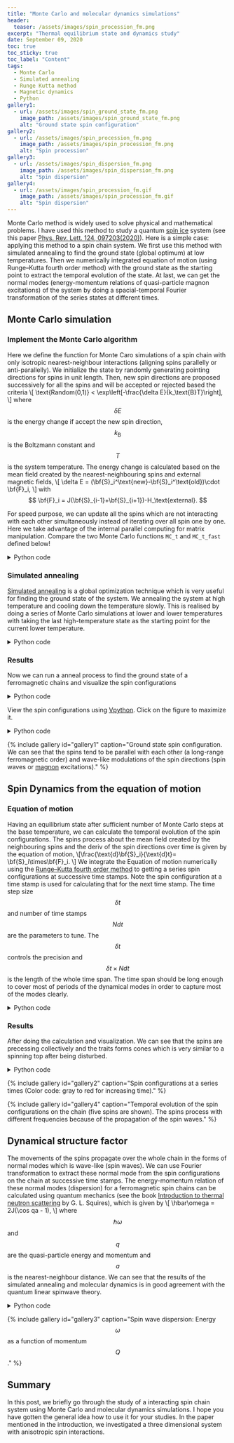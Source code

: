```yaml
---
title: "Monte Carlo and molecular dynamics simulations"
header:
  teaser: /assets/images/spin_procession_fm.png
excerpt: "Thermal equilibrium state and dynamics study"
date: September 09, 2020
toc: true
toc_sticky: true
toc_label: "Content"
tags:
  - Monte Carlo
  - Simulated annealing
  - Runge Kutta method
  - Magnetic dynamics
  - Python
gallery1:
  - url: /assets/images/spin_ground_state_fm.png
    image_path: /assets/images/spin_ground_state_fm.png
    alt: "Ground state spin configuration"
gallery2:
  - url: /assets/images/spin_procession_fm.png
    image_path: /assets/images/spin_procession_fm.png
    alt: "Spin procession"
gallery3:
  - url: /assets/images/spin_dispersion_fm.png
    image_path: /assets/images/spin_dispersion_fm.png
    alt: "Spin dispersion"
gallery4:
  - url: /assets/images/spin_procession_fm.gif
    image_path: /assets/images/spin_procession_fm.gif
    alt: "Spin dispersion"
---
```


Monte Carlo method is widely used to solve physical and mathematical problems. I have used this method to study a quantum [spin ice](https://en.wikipedia.org/wiki/Spin_ice) system (see this paper [Phys. Rev. Lett. 124, 097203(2020)](https://journals.aps.org/prl/abstract/10.1103/PhysRevLett.124.097203)). Here is a simple case: applying this method to a spin chain system. We first use this method with simulated annealing to find the ground state (global optimum) at low temperatures. Then we numerically integrated equation of motion (using Runge–Kutta fourth order method) with the ground state as the starting point to extract the temporal evolution of the state. At last, we can get the normal modes (energy-momentum relations of quasi-particle magnon excitations) of the system by doing a spacial-temporal Fourier transformation of the series states at different times.

## Monte Carlo simulation

### Implement the Monte Carlo algorithm

Here we define the function for Monte Caro simulations of a spin chain with only isotropic nearest-neighbour interactions (aligning spins parallelly or anti-parallelly). We initialize the state by randomly generating pointing directions for spins in unit length. Then, new spin directions are proposed successively for all the spins and will be accepted or rejected based the criteria
\\[ \text{Random(0,1)} < \exp\left[-\frac{\delta E}{k_\text{B}T}\right], \\]
where $$\delta E$$ is the energy change if accept the new spin direction, $$k_\text{B}$$ is the Boltzmann constant and $$T$$ is the system temperature. The energy change is calculated based on the mean field created by the nearest-neighbouring spins and external magnetic fields,
\\[ \delta E = (\bf{S}_i^\text{new}-\bf{S}_i^\text{old})\cdot \bf{F}_i, \\]
with
$$ \bf{F}_i = J(\bf{S}_{i-1}+\bf{S}_{i+1})-H_\text{external}. $$

For speed purpose, we can update all the spins which are not interacting with each other simultaneously instead of iterating over all spin one by one. Here we take advantage of the internal parallel computing for matrix manipulation. Compare the two Monte Carlo functions <code>MC_t</code> and <code>MC_t_fast</code> defined below!

<details>
<summary>Python code</summary>
{% highlight python %}  
{% raw %}
import numpy as np
from numpy import random
import matplotlib.pyplot as plt
from matplotlib.pyplot import cm
from matplotlib import colors
import vpython as vp
import time
def MC_t(J, H, T, S=None, n=20, nMC=1000, debug=False):
    """
    J: exchange interaction between nearest neigbour spins
    H: magnetic field: 1 by 3
    T: temperature in unit of J
    S: spin directions, num_of_spins by 3
    n: num_of_spins
    nMC：num of MC steps per spin
    """
    
    if S is None: # starting from a random spin configurations if not provided
        S = random.rand(n,3)-0.5
        S = S / np.sqrt(np.sum(S**2, 1))[:,np.newaxis]# normalize to unit length
    else:
        n = S.shape[0]

    acc = 0 # accumulating the num of acceptance 
    for i in range(nMC):
        for k in range(n): # loop every spins and calculated mean field created by its two nearest neighbours
            if k==0:
                F = J* (S[n-1,:] + S[1,:]) - H # periodic boundary condition
            elif k==n-1:
                F = J* (S[n-2,:] + S[0,:]) - H # periodic boundary condition
            else:
                F = J* (S[k-1,:] + S[k+1,:]) - H

            # propose a new spin direction
            S_new = random.rand(3)-0.5
            S_new = S_new / np.sqrt(np.sum(S_new**2))
			
            # accept/reject: Metropolis condition
            dE = np.dot(S_new-S[k,:], F) 
            if random.rand(1)[0] < np.exp(-dE/T):
                S[k,:] = S_new
                acc += 1
    if debug:
        print('Accept rate is: {:1.2f}'.format(acc/(nMC*n)), 'at T= {:1.5f}'.format(T))
    return S
	
def MC_t_fast(J, H, T, S=None, n=20, nMC=1000, debug=False):
    """
    Non-interacting spins are updated simultaneously， utilizing the advantage of internal parallel computing for matrix manipulation.
    Here the non-interacting spins are all the spins wiht even/odd index.
    
    Inputs:
    J: exchange interaction between nearest neigbor spins
    H: magnetic field: 1 by 3
    T: temperature relative to J
    S: num_of_spins by 3
    n: num_of_spins
    nMC：num of MC steps per spin
    Output: a spin configuration
    """
    
    if S is None:
        S = random.rand(n,3)-0.5
        S = S / np.sqrt(np.sum(S**2, 1))[:,np.newaxis]
    else:
        n = S.shape[0] 

    acc = 0
    for i in range(nMC):
        # Preparing nearest neighbours
        S_rollU = np.roll(S,-1, axis=0) # next
        S_rollD = np.roll(S, 1, axis=0) # last
        
        # Update spins of even/odd index simutaniusly (parallel computing)
        for j in [0,1]:
            F = J * (S_rollU[j::2] + S_rollD[j::2]) - H[np.newaxis,:]
            n0 = len(F)
            S_new = random.rand(n0,3)-0.5
            S_new = S_new / np.sqrt(np.sum(S_new**2,axis=1))[:,np.newaxis]
            
            dE = np.sum((S_new-S[j::2])*F, axis=1) 
            idx = random.rand(n0) < np.exp(-dE/T)
            
            S[j::2,:][idx] = S_new[idx]
            acc += np.sum(idx)
            
    if debug:
        print('Accept rate is: {:1.2f}'.format(acc/(nMC*n)), 'at T= {:1.5f}'.format(T))
    return S  
{% endraw %}
{% endhighlight %} 

</details>

### Simulated annealing

[Simulated annealing](https://en.wikipedia.org/wiki/Simulated_annealing) is a global optimization technique which is very useful for finding the ground state of the system. We annealing the system at high temperature and cooling down the temperature slowly. This is realised by doing a series of Monte Carlo simulations at lower and lower temperatures with taking the last high-temperature state as the starting point for the current lower temperature.

<details>
<summary>Python code</summary>

{% highlight python %} 
{% raw %}
def anneal(J=1, H=np.array([0,0,0]), initT=1, endT=0.1, coolR=0.92, S=None, n=20, nMC=1000,debug=True):
    """
    Simulated annealing from hight temperature Ts[0] to Ts[-1]
    J: exchange interaction between nearest neigbor spins
    initT: staring high temperature in unit of J
	endT: the lowest temperature in unit of J
	coolR: cool rate (<1)
    S: num_of_spins by 3
    n: num_of_spins
    nMC：num of MC steps per spin for every temperature step
    """
    nSteps = np.int(np.log(endT/initT)/np.log(coolR) +1) # num of annealing steps 
    
    # Estimate the time needed
    tic = time.time()
    S = MC_t_fast(J, H, initT, S=S, n=n, nMC=nMC,debug=False)
    toc = time.time()
        
    print(nSteps, 'anneal steps;', 'Time per step: {:1.0f} s;'.format(toc-tic), 'Total time needed: {:1.0f} s'.format((toc-tic)*nSteps))
    
    T = initT*coolR
    
    # annealing loop
    i = 1
    while T>endT:
        print('Anneal Step No. ', i)
        i += 1
		
        # Note: taking the state of the last T as the start for the current MC
        S = MC_t_fast(J, H, T, S=S, n=n, nMC=nMC, debug=debug)
        T = T * coolR
        
    return S, T
{% endraw %}
{% endhighlight %} 
</details>

### Results
Now we can run a anneal process to find the ground state of a ferromagnetic chains and visualize the spin configurations

<details>
<summary>Python code</summary>

{% highlight python %} 
{% raw %}
n = 100 # nunber of spins on the chain
J = -1.0 # nearest-neighbour echange interactions
H = np.array([0,0.5,0]) # magnetic field
initT=0.5*np.abs(J)
endT=0.05*np.abs(J)
coolR = 0.9

S, T = anneal(J=J, initT=initT, endT=endT, coolR=coolR, S=None, n=n, nMC=1000)
S = MC_t_fast(J, H, endT, S=S, n=n, nMC=5000, debug=True) # more equillibrum steps at the lowest T
{% endraw %}
{% endhighlight %} 

</details>

View the spin configurations using [Vpython](https://vpython.org/). Click on the figure to maximize it.

<details>
<summary>Python code</summary>

{% highlight python %} 
{% raw %}
# Spin positions: chain along x direction
X = np.vstack([np.arange(n)-n/2, np.zeros(n), np.zeros(n)]).T
spinL = 1 # plot spin length
atomR = 1 # plot atom radius
cylR = 0.005 # plot bond thinckness

scene = vp.canvas(title='MagStr', width=1200, height=100,x=500,y=500, center=vp.vector(0,0,0), background=vp.color.black,exit=True)

for i in range(n):
    vp.arrow(pos=vp.vector(*(X[i]-spinL*S[i]/2)), axis=vp.vector(*(spinL*S[i]))) # spins
    vp.sphere(pos=vp.vector(*X[i]), color=vp.color.orange, radius=atomR*0.1) # atoms 

for i in range(n-1):
    vp.cylinder(pos=vp.vector(*(X[i])), axis=vp.vector(*(X[i+1]-X[i])), radius=cylR, color=vp.color.gray(0.5))
{% endraw %}
{% endhighlight %}

</details>
<!--
![Spin configuration of the ground state](/assets/images/spin_procession.png)
{% include figure image_path="/assets/images/spin_procession.png" alt="this is a placeholder image" caption="This is a figure caption." %}
-->

{% include gallery id="gallery1" caption="Ground state spin configuration. We can see that the spins tend to be parallel with each other (a long-range ferromagnetic order) and wave-like modulations of the spin directions (spin waves or [magnon](https://en.wikipedia.org/wiki/Magnon) excitations)." %}

## Spin Dynamics from the equation of motion

### Equation of motion

Having an equilibrium state after sufficient number of Monte Carlo steps at the base temperature, we can calculate the temporal evolution of the spin configurations. The spins process about the mean field created by the neighbouring spins and the deriv of the spin directions over time is given by the equation of motion,
\\[\frac{\text{d}\bf{S}_i}{\text{d}t}= \bf{S}_i\times\bf{F}_i. \\]
We integrate the Equation of motion numerically using the [Runge–Kutta fourth order method](https://en.wikipedia.org/wiki/Runge%E2%80%93Kutta_methods) to getting a series spin configurations at successive time stamps. Note the spin configuration at a time stamp is used for calculating that for the next time stamp. The time step size $$\delta t$$ and number of time stamps $$Ndt$$ are the parameters to tune. The $$\delta t$$ controls the precision and $$\delta t \times Ndt$$ is the length of the whole time span. The time span should be long enough to cover most of periods of the dynamical modes in order to capture most of the modes clearly.

<details>
<summary>Python code</summary>

{% highlight python %} 
{% raw %}
# Deriv calculation 
def deriv(J, H, S):
    """
    Deriv dS/dt calculation
    J: exchange interation constant
    H: 1 by 3 array for magnetic field
    S: num_of_spins by 3 for a spin configuration
    """
    n = S.shape[0]
    Fs = np.zeros_like(S)
    for k in range(n):
            if k==0:
                Fs[k] = J* (S[n-1,:] + S[1,:]) - H
            elif k==n-1:
                Fs[k] = J* (S[n-2,:] + S[0,:]) - H
            else:
                Fs[k] = J* (S[k-1,:] + S[k+1,:]) - H
    return np.cross(S, Fs)

def deriv_fast(J, H, S):
    """
    Deriv dS/dt calculation
    J: exchange interation constant
    H: 1 by 3 array for magnetic field
    S: num_of_spins by 3 for a spin configuration
    """
    n = S.shape[0]   
    F = J*(np.roll(S,-1, axis=0) + np.roll(S, 1, axis=0)) -H[np.newaxis, :]
    return np.cross(S, F)

# Numerical integration 
def Runge_Kutta(func, x0, Ndt=100, dt=0.01):
    """
    func: function to calculate the deriv
    x0: starting point
    Ndt: num of time stamps
    dt: time step size
    
    Return: y at different times and an array of time stamps
    """

    ts = np.zeros(Ndt)
    x = x0
    y = np.zeros(np.hstack([Ndt, x0.shape]))
    y[0] = x0
    
    print(y.shape)
    for i in range(1, Ndt):
        DD_1= func(x)*dt
        DD_2= func(x+DD_1/2)*dt
        DD_3= func(x+DD_2/2)*dt
        DD_4= func(x+DD_3)*dt

        # Spin configuration at t+dt
        ts[i] = ts[i-1] + dt
        x = x + 1/6*(DD_1 + 2*DD_2 + 2*DD_3 + DD_4)

        y[i] = x 
    return y, ts

# Dynamics
def dynamics_FT1d(St, ts, xs, qs, omega):
    """
    Temporal and spacial Fourier transformation for a one-dimensional spin chain.
    Input:
    St: n_times by num_of_spins by 3 array for spin configurations (num_of_spins by 3) at differt times 
    ts: 1d array for the n_times time stamps
    xs: 1d array for the n spin positions
    omega: 1d array for energies to calculated
    """
    
    qphase = np.exp(1j *2*np.pi*np.matmul(qs,xs)) # phase factor due to different locations
    ophase = np.exp(-1j*np.matmul(ts.reshape([-1,1]), omega)) # phase factor due to different time
       
    sxqw = np.matmul(np.matmul(qphase, St[:,:,0].T), ophase) 
    syqw = np.matmul(np.matmul(qphase, St[:,:,1].T), ophase)
    szqw = np.matmul(np.matmul(qphase, St[:,:,2].T), ophase)
    
    return np.absolute(sxqw**2+syqw**2+szqw**2)

{% endraw %}
{% endhighlight %}

</details>

### Results

After doing the calculation and visualization. We can see that the spins are precessing collectively and the traits forms cones which is very similar to a spinning top after being disturbed.

<details>
<summary>Python code</summary>

{% highlight python %} 
{% raw %}
# Calculation of the temporal evolution	
St, ts = Runge_Kutta(lambda S: deriv_fast(J, H, S), S, Ndt=5000, dt=0.1)

# Visualizing the spin directions at different times of five spins at the center of the chain
scene1 = vp.canvas(title='MagStr', width=1300, height=300,x=500,y=500, center=vp.vector(0,0,0), background=vp.color.white, exit=True)
scene1.camera.pos=vp.vector(*([0,0,2]))

mid = np.floor_divide(n,2)
which_spin = np.arange(mid-2, mid+2+1)

for idx, i in enumerate(which_spin):
    vp.sphere(pos=vp.vector(*X[i]), color=vp.color.orange, radius=atomR*0.1) # atoms
    if idx<len(which_spin)-1:
        pointer = vp.cylinder(pos=vp.vector(*X[i]), axis=vp.vector(*(X[i+1]-X[i])), radius=cylR, color=vp.color.black)

which_time = range(0,500,1)
color = [colors.to_rgba(c)
          for c in cm.get_cmap('Reds')(which_time /np.max(which_time ))]

# Plot spins at different times in a loop; the time stamp is encoded by the arrow color
for idx, i in  enumerate(which_time ):
    for j in which_spin:
        vp.arrow(pos=vp.vector(*(X[j]-0*spinL*St[i,j,:]/2)), 
                 axis=vp.vector(*(0.5*spinL*St[i,j,:])), 
                 color=vp.vector(*color[idx][:3]), round=True, shaftwidth=0.01*spinL, headwidth=0.02*spinL) 
#scene1.capture('cones.png')
{% endraw %}
{% endhighlight %}
</details>

{% include gallery id="gallery2" caption="Spin configurations at a series times (Color code: gray to red for increasing time)." %}

{% include gallery id="gallery4" caption="Temporal evolution of the spin configurations on the chain (five spins are shown). The spins process with different frequencies because of the propagation of the spin waves." %}

## Dynamical structure factor

The movements of the spins propagate over the whole chain in the forms of normal modes which is wave-like (spin waves). We can use Fourier transformation to extract these normal mode from the spin configurations on the chain at successive time stamps. The energy-momentum relation of these normal modes (dispersion) for a ferromagnetic spin chains can be calculated using quantum mechanics (see the book [Introduction to thermal neutron scattering](https://www.google.de/books/edition/Introduction_to_the_Theory_of_Thermal_Ne/Lx4xcz3v9IMC?hl=en&gbpv=0) by G. L. Squires), which is given by 
\\[ \hbar\omega = 2J(\cos qa - 1), \\]
where $$\hbar\omega$$ and $$q$$ are the quasi-particle energy and momentum and $$a$$ is the nearest-neighbour distance. We can see that the results of the simulated annealing and molecular dynamics is in good agreement with the quantum linear spinwave theory.

<details>
<summary>Python code</summary>

{% highlight python %} 
{% raw %}
xs= np.arange(n).reshape([1,-1])
qs = np.linspace(1./n, 1, num=n-1, endpoint=False).reshape([-1,1])
omega = np.linspace(0, 5*np.abs(J), num=50, endpoint=False).reshape([1,-1])

def dynamics_FT1d(St, ts, xs, qs, omega):
    
    qphase = np.exp(1j *2*np.pi*np.matmul(qs,xs))
    ophase = np.exp(-1j*np.matmul(ts.reshape([-1,1]), omega))
       
    sxqw = np.matmul(np.matmul(qphase, St[:,:,0].T), ophase) 
    syqw = np.matmul(np.matmul(qphase, St[:,:,1].T), ophase)
    szqw = np.matmul(np.matmul(qphase, St[:,:,2].T), ophase)
    
    return np.absolute(sxqw**2+syqw**2+szqw**2)
	
sqw = dynamics_FT1d(St, ts, xs, qs, omega)


plt.figure(figsize=(5,4))
Xax, Yax = np.meshgrid(qs, omega)
plt.pcolor(Xax, Yax, sqw.T,vmin=0.0,vmax=1000000)
plt.xlabel(r'$Q$')
plt.ylabel(r'$\hbar\omega$')
plt.ylim([0,4])

# Quantum linear spin wave theory 
plt.gca().plot(qs, -2*J*(1 - np.cos(2*np.pi*qs)) + np.sqrt(np.sum(H**2)), c='w', label='Quantum theory')
plt.legend()
plt.show()

{% endraw %}
{% endhighlight %}
</details>

{% include gallery id="gallery3" caption="Spin wave dispersion: Energy $$\omega$$ as a function of momentum $$Q$$." %}

## Summary

In this post, we briefly go through the study of a interacting spin chain system using Monte Carlo and molecular dynamics simulations. I hope you have gotten the general idea how to use it for your studies. In the paper mentioned in the introduction, we investigated a three dimensional system with anisotropic spin interactions.
